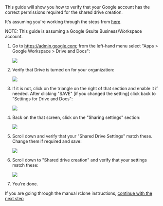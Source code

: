 This guide will show you how to verify that your Google account has the correct permissions required for the shared drive creation.

It's assuming you're working through the steps from [here](rclone-manual.md).

NOTE: This guide is assuming a Google Gsuite Business/Workspace account.

1. Go to https://admin.google.com; from the left-hand menu select "Apps > Google Workspace > Drive and Docs":

    ![](../images/google-shared-drive-settings/01-DND-menu.png)

2. Verify that Drive is turned on for your organization:

    ![](../images/google-shared-drive-settings/02-DND-main.png)

3. If it is not, click on the triangle on the right of that section and enable it if needed.  After clicking "SAVE" [if you changed the setting] click back to "Settings for Drive and Docs":

    ![](../images/google-shared-drive-settings/03-DND-status.png)

4. Back on the that screen, click on the "Sharing settings" section:

    ![](../images/google-shared-drive-settings/04-DND-sharing.png)

5. Scroll down and verify that your "Shared Drive Settings" match these.  Change them if required and save:

    ![](../images/google-shared-drive-settings/05-DND-sharing-settings.png)

6. Scroll down to "Shared drive creation" and verify that your settings match these:

    ![](../images/google-shared-drive-settings/06-DND-creation-settings.png)

7. You're done.

If you are going through the manual rclone instructions, [continue with the next step](../rclone-manual#step-2-create-a-new-project-and-generate-a-credential-file)
